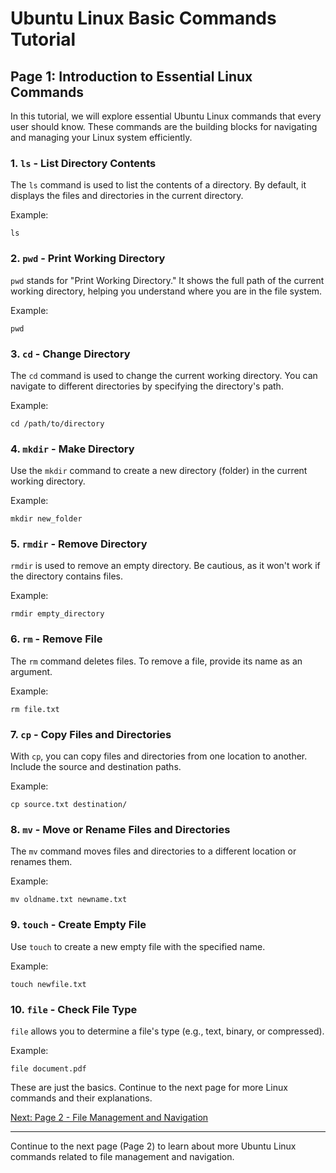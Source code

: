
# Ubuntu Linux Basic Commands Tutorial

## Page 1: Introduction to Essential Linux Commands

In this tutorial, we will explore essential Ubuntu Linux commands that every user should know. These commands are the building blocks for navigating and managing your Linux system efficiently.

### 1. `ls` - List Directory Contents

The `ls` command is used to list the contents of a directory. By default, it displays the files and directories in the current directory.

Example:
```
ls
```

### 2. `pwd` - Print Working Directory

`pwd` stands for "Print Working Directory." It shows the full path of the current working directory, helping you understand where you are in the file system.

Example:
```
pwd
```

### 3. `cd` - Change Directory

The `cd` command is used to change the current working directory. You can navigate to different directories by specifying the directory's path.

Example:
```
cd /path/to/directory
```

### 4. `mkdir` - Make Directory

Use the `mkdir` command to create a new directory (folder) in the current working directory.

Example:
```
mkdir new_folder
```

### 5. `rmdir` - Remove Directory

`rmdir` is used to remove an empty directory. Be cautious, as it won't work if the directory contains files.

Example:
```
rmdir empty_directory
```

### 6. `rm` - Remove File

The `rm` command deletes files. To remove a file, provide its name as an argument.

Example:
```
rm file.txt
```

### 7. `cp` - Copy Files and Directories

With `cp`, you can copy files and directories from one location to another. Include the source and destination paths.

Example:
```
cp source.txt destination/
```

### 8. `mv` - Move or Rename Files and Directories

The `mv` command moves files and directories to a different location or renames them.

Example:
```
mv oldname.txt newname.txt
```

### 9. `touch` - Create Empty File

Use `touch` to create a new empty file with the specified name.

Example:
```
touch newfile.txt
```

### 10. `file` - Check File Type

`file` allows you to determine a file's type (e.g., text, binary, or compressed).

Example:
```
file document.pdf
```

These are just the basics. Continue to the next page for more Linux commands and their explanations.

[Next: Page 2 - File Management and Navigation](page2.md)

---

Continue to the next page (Page 2) to learn about more Ubuntu Linux commands related to file management and navigation.